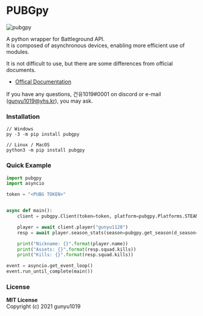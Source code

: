 # PUBGpy

![pubgpy](https://user-images.githubusercontent.com/16767890/121933538-2e86e600-cd81-11eb-8ed6-0f85540be74c.png)

A python wrapper for Battleground API.<br/>
It is composed of asynchronous devices, enabling more efficient use of modules.

It is not difficult to use, but there are some differences from official documents.
* [Offical Documentation](https://documentation.pubg.com/en/introduction.html)

If you have any questions, 건유1019#0001 on discord or e-mail (gunyu1019@yhs.kr), you may ask.

### Installation
```commandline
// Windows
py -3 -m pip install pubgpy

// Linux / MacOS
python3 -m pip install pubgpy
```

### Quick Example
```python
import pubgpy
import asyncio

token = "<PUBG TOKEN>"


async def main():
    client = pubgpy.Client(token=token, platform=pubgpy.Platforms.STEAM)

    player = await client.player("gunyu1128")
    resp = await player.season_stats(season=pubgpy.get_season(d_season=10, platform=pubgpy.Platforms.STEAM))

    print("Nickname: {}".format(player.name))
    print("Assets: {}".format(resp.squad.kills))
    print("Kills: {}".format(resp.squad.kills))

event = asyncio.get_event_loop()
event.run_until_complete(main())
```

### License
**MIT License**<br/>
Copyright (c) 2021 gunyu1019
